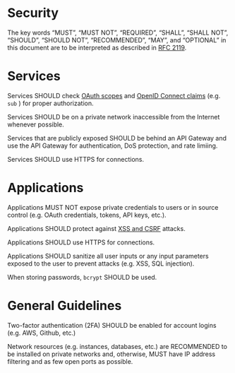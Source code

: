 # Security

The key words “MUST”, “MUST NOT”, “REQUIRED”, “SHALL”, “SHALL NOT”, “SHOULD”, “SHOULD NOT”, “RECOMMENDED”, “MAY”, and “OPTIONAL” in this document are to be interpreted as described in [RFC 2119](http://www.ietf.org/rfc/rfc2119.txt).

# Services

Services SHOULD check [OAuth scopes](../security/oauth.md) and [OpenID Connect claims](http://openid.net/specs/openid-connect-core-1_0.html#StandardClaims) (e.g. `sub` ) for proper authorization.

Services SHOULD be on a private network inaccessible from the Internet whenever possible.

Services that are publicly exposed SHOULD be behind an API Gateway and use the API Gateway for authentication, DoS protection, and rate limiing.

Services SHOULD use HTTPS for connections.

# Applications

Applications MUST NOT expose private credentials to users or in source control (e.g. OAuth credentials, tokens, API keys, etc.).

Applications SHOULD protect against [XSS and CSRF](http://www.redotheweb.com/2015/11/09/api-security.html) attacks.

Applications SHOULD use HTTPS for connections.

Applications SHOULD sanitize all user inputs or any input parameters exposed to the user to prevent attacks (e.g. XSS, SQL injection).

When storing passwords, `bcrypt` SHOULD be used.

# General Guidelines

Two-factor authentication (2FA) SHOULD be enabled for account logins (e.g. AWS, Github, etc.)

Network resources (e.g. instances, databases, etc.) are RECOMMENDED to be installed on private networks and, otherwise, MUST have IP address filtering and as few open ports as possible.